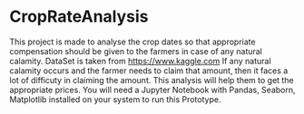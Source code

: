 # CropRateAnalysis
This project is made to analyse the crop dates so that appropriate compensation should be given to the farmers in case of any natural calamity.
DataSet is taken from https://www.kaggle.com
If any natural calamity occurs and the farmer needs to claim that amount, then it faces a lot of difficuty in claiming the amount. This analysis will help them to get the appropriate prices.
You will need a Jupyter Notebook with Pandas, Seaborn, Matplotlib installed on your system to run this Prototype.
